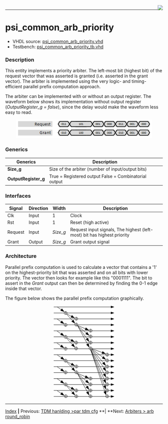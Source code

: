 <img align="right" src="../psi_logo.png">

***
# psi_common_arb_priority

- VHDL source: [psi_common_arb_priority.vhd](../../hdl/psi_common_arb_priority.vhd)
- Testbench: [psi_common_arb_priority_tb.vhd](../../testbench/psi_common_arb_priority_tb/psi_common_arb_priority_tb.vhd)

### Description

This entity implements a priority arbiter. The left-most bit (highest
bit) of the request vector that was asserted is granted (i.e. asserted
in the grant vector). The arbiter is implemented using the very logic-
and timing-efficient parallel prefix computation approach.

The arbiter can be implemented with or without an output register. The
waveform below shows its implementation without output register
(*OutputRegister\_g = false*), since the delay would make the waveform
less easy to read.

<p align="center"><img src="ch9_1_fig20.png"></p>

### Generics

Generics						  | Description
----------------------|-----------------------------------------------------
**Size\_g** 				  |Size of the arbiter (number of input/output bits)
**OutputRegister\_g** | True = Registered output False = Combinatorial output

### Interfaces

Signal              | Direction | Width     | Description
--------------------|-----------|-----------|-----------------------------------------------
Clk                 | Input     | 1         | Clock
Rst                 | Input     | 1         | Reset (high active)
Request             | Input     | *Size\_g* | Request input signals, The highest (left-most) bit has highest priority
Grant               | Output    | *Size\_g* | Grant output signal

### Architecture

Parallel prefix computation is used to calculate a vector that contains
a '1' on the highest-priority bit that was asserted and on all bits with
lower priority. The vector then looks for example like this "0001111".
The bit to assert in the *Grant* output can then be determined by
finding the 0-1 edge inside that vector.

The figure below shows the parallel prefix computation graphically.

<p align="center"><img src="ch9_1_fig21.png"></p>


***
[Index](../psi_common_index.md) **|**  Previous: [TDM hanlding >par tdm cfg](../ch8_tdm_handling/ch8_5_par_tdm_cfg.md) **| **Next: [Arbiters > arb round_robin](../ch9_arbiters/ch9_2_arb_round_robin.md)
